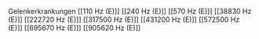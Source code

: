 Gelenkerkrankungen
[[110 Hz (E)]]
[[240 Hz (E)]]
[[570 Hz (E)]]
[[38830 Hz (E)]]
[[222720 Hz (E)]]
[[317500 Hz (E)]]
[[431200 Hz (E)]]
[[572500 Hz (E)]]
[[695670 Hz (E)]]
[[905620 Hz (E)]]